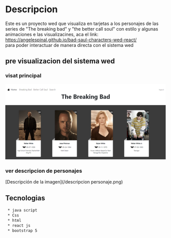 # Descripcion 
  Este es un proyecto wed  que  visualiza en tarjetas a los  personajes de las series de "The breaking bad" y "the better
  call soul" con estilo y algunas animaciones e las visualizacines, aca el link: https://angelespinal.github.io/bad-saul-characters-wed-react/  
  para poder interactuar de manera directa con el sistema wed
  
  ## pre visualizacion del sistema wed
  ### visat principal
  ![Descripción de la imagen](/preview.png)
  ### ver descripcion de personajes
  [Descripción de la imagen](/descripcion personaje.png)
  ## Tecnologias
     * java script
     * Css
     * html
     * react js
     * bootstrap 5

  
  
